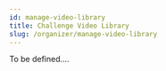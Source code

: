 ```yaml
---
id: manage-video-library
title: Challenge Video Library
slug: /organizer/manage-video-library
---
```


To be defined....